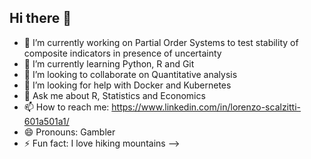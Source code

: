 ## Hi there 👋

- 🔭 I’m currently working on Partial Order Systems to test stability of composite indicators in presence of uncertainty 
- 🌱 I’m currently learning Python, R and Git
- 👯 I’m looking to collaborate on Quantitative analysis
- 🤔 I’m looking for help with Docker and Kubernetes
- 💬 Ask me about R, Statistics and Economics
- 📫 How to reach me: https://www.linkedin.com/in/lorenzo-scalzitti-601a501a1/ 
- 😄 Pronouns: Gambler
- ⚡ Fun fact: I love hiking mountains
-->
